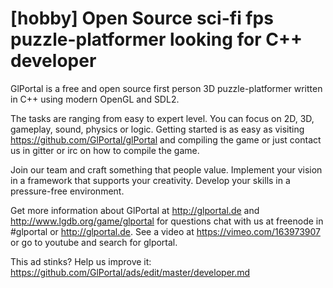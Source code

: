 # [hobby] Open Source sci-fi fps puzzle-platformer looking for C++ developer

GlPortal is a free and open source first person 3D puzzle-platformer written in C++ using modern OpenGL and SDL2.

The tasks are ranging from easy to expert level. You can focus on 2D, 3D, gameplay, sound, physics or logic. 
Getting started is as easy as visiting https://github.com/GlPortal/glPortal and compiling the game or just contact us in
gitter or irc on how to compile the game.

Join our team and craft something that people value. Implement your vision in a framework that supports your creativity. Develop your skills in a pressure-free environment.

Get more information about GlPortal at http://glportal.de and http://www.lgdb.org/game/glportal for questions chat with us at freenode in #glportal or http://glportal.de. See a video at https://vimeo.com/163973907 or go to youtube and search for glportal.

This ad stinks? Help us improve it: https://github.com/GlPortal/ads/edit/master/developer.md
